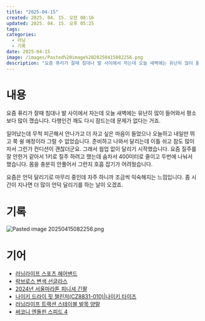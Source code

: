 ```yaml
---
title: "2025-04-15"
created: 2025. 04. 15. 오전 08:16
updated: 2025. 04. 15. 오후 05:25
tags:
categories:
  - 러닝
  - 기록
date: 2025-04-15
image: /images/Pasted%20image%2020250415082256.png
description: "요즘 퓨리가 잘때 침대나 발 사이에서 자는데 오늘 새벽에는 유난히 많이 들어와서 평소보다 많이 깼습니다. 다행인건 깨도 다시 잠드는데 문제가 없다는 거죠. 일어났는데 무척 피곤해서 안나가고 더 자고 싶은 마음이 들었으나 오늘하고 내일만 뛰고 쭉 쉴 예정이라 그럴 수 없었습니다. 준비하고"
---
```

# 내용

요즘 퓨리가 잘때 침대나 발 사이에서 자는데 오늘 새벽에는 유난히 많이 들어와서 평소보다 많이 깼습니다. 다행인건 깨도 다시 잠드는데 문제가 없다는 거죠.

일어났는데 무척 피곤해서 안나가고 더 자고 싶은 마음이 들었으나 오늘하고 내일만 뛰고 쭉 쉴 예정이라 그럴 수 없었습니다. 준비하고 나와서 달리는데 이틀 쉬고 잠도 많이 자서 그런가 컨디션이 괜찮더군요. 그래서 웜업 없이 달리기 시작했습니다. 요즘 질주를 잘 안한거 같아서 1키로 질주 하려고 했는데 숨차서 400미터로 줄이고 두번에 나눠서 했습니다. 몸을 충분히 안풀어서 그런지 호흡 잡기가 어려웠습니다.

요즘은 언덕 달리기로 마무리 중인데 자주 하니까 조금씩 익숙해지는 느낌입니다. 좀 시간이 지나면 더 많이 언덕 달리기를 하는 날이 오겠죠.

# 기록

![Pasted image 20250415082256.png](/images/Pasted%20image%2020250415082256.png)

# 기어

- [러닝라이프 스포츠 헤어밴드](/posts/러닝라이프-스포츠-헤어밴드)
- [락브로스 변색 선글라스](/posts/락브로스-변색-선글라스)
- [2024년 서울마라톤 피니셔 긴팔](/posts/2024년-서울마라톤-피니셔-긴팔)
- [나이키 드라이 핏 챌린저(CZ8831-010)|나이키 타이즈](/posts/나이키-드라이-핏-챌린저(cz8831-010)|나이키-타이즈)
- [러닝라이프 트랙션 스테이블 발목 양말](/posts/러닝라이프-트랙션-스테이블-발목-양말)
- [써코니 엔돌핀 스피드 4](/posts/써코니-엔돌핀-스피드-4)
